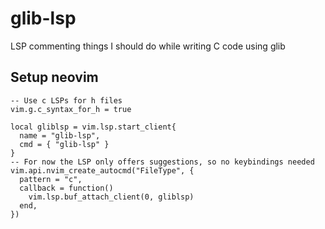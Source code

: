 # glib-lsp
LSP commenting things I should do while writing C code using glib

## Setup neovim
```
-- Use c LSPs for h files
vim.g.c_syntax_for_h = true

local gliblsp = vim.lsp.start_client{
  name = "glib-lsp",
  cmd = { "glib-lsp" }
}
-- For now the LSP only offers suggestions, so no keybindings needed
vim.api.nvim_create_autocmd("FileType", {
  pattern = "c",
  callback = function()
    vim.lsp.buf_attach_client(0, gliblsp)
  end,
})
```
